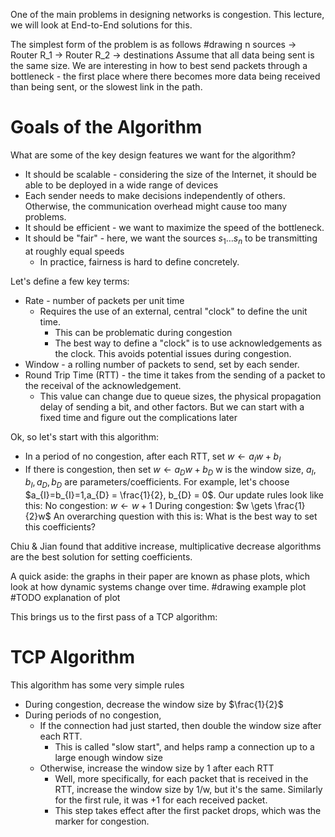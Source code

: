 One of the main problems in designing networks is congestion. This lecture, we will look at End-to-End solutions  for this.

The simplest form of the problem is as follows
#drawing n sources -> Router R_1 -> Router R_2 -> destinations
Assume that all data being sent is the same size. We are interesting in how to best send packets through a bottleneck - the first place where there becomes more data being received than being sent, or the slowest link in the path.

# Goals of the Algorithm
What are some of the key design features we want for the algorithm?
- It should be scalable - considering the size of the Internet, it should be able to be deployed in a wide range of devices
- Each sender needs to make decisions independently of others. Otherwise, the communication overhead might cause too many problems.
- It should be efficient - we want to maximize the speed of the bottleneck.
- It should be "fair" - here, we want the sources $s_{1}\dots s_{n}$ to be transmitting at roughly equal speeds
	- In practice, fairness is hard to define concretely.

Let's define a few key terms:
- Rate - number of packets per unit time
	- Requires the use of an external, central "clock" to define the unit time.
		- This can be problematic during congestion
		- The best way to define a "clock" is to use acknowledgements as the clock. This avoids potential issues during congestion.
- Window - a rolling number of packets to send, set by each sender.
- Round Trip Time (RTT) - the time it takes from the sending of a packet to the receival of the acknowledgement.
	- This value can change due to queue sizes, the physical propagation delay of sending a bit, and other factors. But we can start with a fixed time and figure out the complications later

Ok, so let's start with this algorithm:
- In a period of no congestion, after each RTT, set $w \gets a_{I}w + b_{I}$
- If there is congestion, then set $w \gets a_{D}w + b_{D}$
w is the window size, $a_{I}, b_{I}, a_{D}, b_{D}$ are parameters/coefficients.
For example, let's choose $a_{I}=b_{I}=1,a_{D} = \frac{1}{2}, b_{D} = 0$. Our update rules look like this:
No congestion: $w \gets w+1$
During congestion: $w \gets \frac{1}{2}w$
An overarching question with this is: What is the best way to set this coefficients?

Chiu & Jian found that additive increase, multiplicative decrease algorithms are the best solution for setting coefficients.

A quick aside: the graphs in their paper are known as phase plots, which look at how dynamic systems change over time.
#drawing example plot
#TODO explanation of plot

This brings us to the first pass of a TCP algorithm:

# TCP Algorithm
This algorithm has some very simple rules
- During congestion, decrease the window size by $\frac{1}{2}$
- During periods of no congestion,
	- If the connection had just started, then double the window size after each RTT.
		- This is called "slow start", and helps ramp a connection up to a large enough window size
	- Otherwise, increase the window size by 1 after each RTT
		- Well, more specifically, for each packet that is received in the RTT, increase the window size by 1/w, but it's the same. Similarly for the first rule, it was +1 for each received packet.
		- This step takes effect after the first packet drops, which was the marker for congestion.
